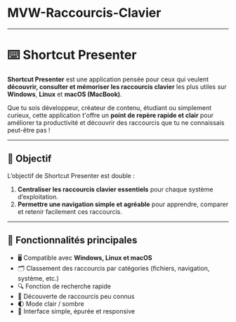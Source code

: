 # MVW-Raccourcis-Clavier

---

# ⌨️ Shortcut Presenter

**Shortcut Presenter** est une application pensée pour ceux qui veulent **découvrir, consulter et mémoriser les raccourcis clavier** les plus utiles sur **Windows**, **Linux** et **macOS (MacBook)**.

Que tu sois développeur, créateur de contenu, étudiant ou simplement curieux, cette application t'offre un **point de repère rapide et clair** pour améliorer ta productivité et découvrir des raccourcis que tu ne connaissais peut-être pas !

---

## 🌟 Objectif

L’objectif de Shortcut Presenter est double :
1. **Centraliser les raccourcis clavier essentiels** pour chaque système d’exploitation.
2. **Permettre une navigation simple et agréable** pour apprendre, comparer et retenir facilement ces raccourcis.

---

## 🔧 Fonctionnalités principales

- 🖥️ Compatible avec **Windows, Linux et macOS**
- 🗂️ Classement des raccourcis par catégories (fichiers, navigation, système, etc.)
- 🔍 Fonction de recherche rapide
- 🧠 Découverte de raccourcis peu connus
- 🌓 Mode clair / sombre
- 🎯 Interface simple, épurée et responsive
